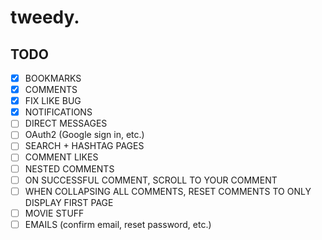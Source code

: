 # tweedy.

## TODO

- [x] BOOKMARKS
- [x] COMMENTS
- [x] FIX LIKE BUG
- [x] NOTIFICATIONS
- [ ] DIRECT MESSAGES
- [ ] OAuth2 (Google sign in, etc.)
- [ ] SEARCH + HASHTAG PAGES
- [ ] COMMENT LIKES
- [ ] NESTED COMMENTS
- [ ] ON SUCCESSFUL COMMENT, SCROLL TO YOUR COMMENT
- [ ] WHEN COLLAPSING ALL COMMENTS, RESET COMMENTS TO ONLY DISPLAY FIRST PAGE
- [ ] MOVIE STUFF
- [ ] EMAILS (confirm email, reset password, etc.)
